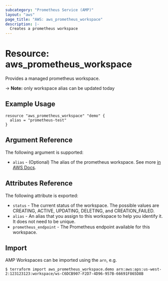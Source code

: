 ```yaml
---
subcategory: "Prometheus Service (AMP)"
layout: "aws"
page_title: "AWS: aws_prometheus_workspace"
description: |-
  Creates a prometheus workspace
---
```


# Resource: aws_prometheus_workspace

Provides a managed prometheus workspace.

-> **Note:** only workspace alias can be updated today

## Example Usage

```hcl
resource "aws_prometheus_workspace" "demo" {
  alias = "prometheus-test"
}
```

## Argument Reference

The following argument is supported:

* `alias` - (Optional) The alias of the prometheus workspace. See more [in AWS Docs](https://docs.aws.amazon.com/prometheus/latest/userguide/AMP-onboard-create-workspace.html).

## Attributes Reference

The following attribute is exported:

* `status` - The current status of the workspace. The possible values are CREATING, ACTIVE, UPDATING, DELETING, and CREATION_FAILED.
* `alias` - An alias that you assign to this workspace to help you identify it. It does not need to be unique.
* `prometheus_endpoint` - The Prometheus endpoint available for this workspace.


## Import

AMP Workspaces can be imported using the `arn`, e.g.

```
$ terraform import aws_prometheus_workspace.demo arn:aws:aps:us-west-2:123123123:workspace/ws-C6DCB907-F2D7-4D96-957B-66691F865D8B
```
